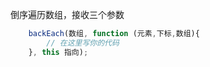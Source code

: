 倒序遍历数组，接收三个参数

```javascript
    backEach(数组, function (元素,下标,数组){
        // 在这里写你的代码
    }, this 指向);
```